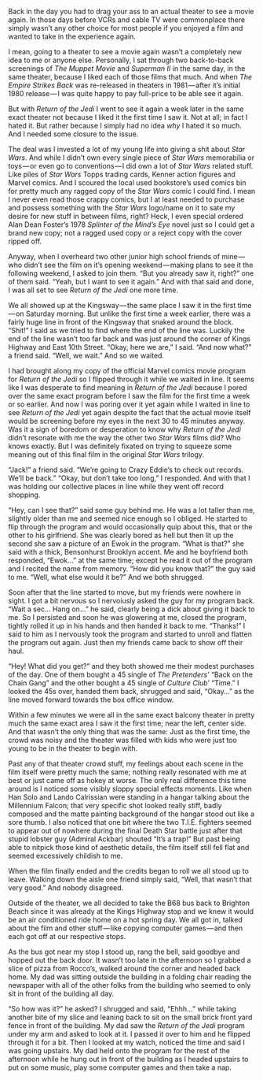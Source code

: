<!-----
title: Needed Some Closure
description: The Second Time I Saw Return of the Jedi
date: '2016-10-14T15:57:10.157Z'
slug: 741afbe84ca9
----->

Back in the day you had to drag your ass to an actual theater to see a movie again. In those days before VCRs and cable TV were commonplace there simply wasn’t any other choice for most people if you enjoyed a film and wanted to take in the experience again.

I mean, going to a theater to see a movie again wasn’t a completely new idea to me or anyone else. Personally, I sat through two back-to-back screenings of _The Muppet Movie_ and _Superman II_ in the same day, in the same theater, because I liked each of those films that much. And when _The Empire Strikes Back_ was re-released in theaters in 1981 — after it’s initial 1980 release — I was quite happy to pay full-price to be able see it again.

But with _Return of the Jedi_ I went to see it again a week later in the same exact theater not because I liked it the first time I saw it. Not at all; in fact I hated it. But rather because I simply had no idea _why_ I hated it so much. And I needed some closure to the issue.

The deal was I invested a lot of my young life into giving a shit about _Star Wars_. And while I didn’t own every single piece of _Star Wars_ memorabilia or toys — or even go to conventions — I did own a lot of _Star Wars_ related stuff. Like piles of _Star Wars_ Topps trading cards, Kenner action figures and Marvel comics. And I scoured the local used bookstore’s used comics bin for pretty much any ragged copy of the _Star Wars_ comic I could find. I mean I never even read those crappy comics, but I at least needed to purchase and possess something with the _Star Wars_ logo/name on it to sate my desire for new stuff in between films, right? Heck, I even special ordered Alan Dean Foster’s 1978 _Splinter of the Mind’s Eye_ novel just so I could get a brand new copy; not a ragged used copy or a reject copy with the cover ripped off.

Anyway, when I overheard two other junior high school friends of mine — who didn’t see the film on it’s opening weekend — making plans to see it the following weekend, I asked to join them. “But you already saw it, right?” one of them said. “Yeah, but I want to see it again.” And with that said and done, I was all set to see _Return of the Jedi_ one more time.

We all showed up at the Kingsway — the same place I saw it in the first time — on Saturday morning. But unlike the first time a week earlier, there was a fairly huge line in front of the Kingsway that snaked around the block. “Shit!” I said as we tried to find where the end of the line was. Luckily the end of the line wasn’t too far back and was just around the corner of Kings Highway and East 10th Street. “Okay, here we are,” I said. “And now what?” a friend said. “Well, we wait.” And so we waited.

I had brought along my copy of the official Marvel comics movie program for _Return of the Jedi_ so I flipped through it while we waited in line. It seems like I was desperate to find meaning in _Return of the Jedi_ because I pored over the same exact program before I saw the film for the first time a week or so earlier. And now I was poring over it yet again while I waited in line to see _Return of the Jedi_ yet again despite the fact that the actual movie itself would be screening before my eyes in the next 30 to 45 minutes anyway. Was it a sign of boredom or desperation to know why _Return of the Jedi_ didn’t resonate with me the way the other two _Star Wars_ films did? Who knows exactly. But I was definitely fixated on trying to squeeze some meaning out of this final film in the original _Star Wars_ trilogy.

“Jack!” a friend said. “We’re going to Crazy Eddie’s to check out records. We’ll be back.” “Okay, but don’t take too long,” I responded. And with that I was holding our collective places in line while they went off record shopping.

“Hey, can I see that?” said some guy behind me. He was a lot taller than me, slightly older than me and seemed nice enough so I obliged. He started to flip through the program and would occasionally quip about this, that or the other to his girlfriend. She was clearly bored as hell but then lit up the second she saw a picture of an Ewok in the program. “What is that?” she said with a thick, Bensonhurst Brooklyn accent. Me and he boyfriend both responded, “Ewok…” at the same time; except he read it out of the program and I recited the name from memory. “How did you know that?” the guy said to me. “Well, what else would it be?” And we both shrugged.

Soon after that the line started to move, but my friends were nowhere in sight. I got a bit nervous so I nervoiusly asked the guy for my program back. “Wait a sec… Hang on…” he said, clearly being a dick about giving it back to me. So I persisted and soon he was glowering at me, closed the program, tightly rolled it up in his hands and then handed it back to me. “Thanks!” I said to him as I nervously took the program and started to unroll and flatten the program out again. Just then my friends came back to show off their haul.

“Hey! What did you get?” and they both showed me their modest purchases of the day. One of them bought a 45 single of _The Pretenders’_ “Back on the Chain Gang” and the other bought a 45 single of _Culture Club’_ “Time.” I looked the 45s over, handed them back, shrugged and said, “Okay…” as the line moved forward towards the box office window.

Within a few minutes we were all in the same exact balcony theater in pretty much the same exact area I saw it the first time; near the left, center side. And that wasn’t the only thing that was the same: Just as the first time, the crowd was noisy and the theater was filled with kids who were just too young to be in the theater to begin with.

Past any of that theater crowd stuff, my feelings about each scene in the film itself were pretty much the same; nothing really resonated with me at best or just came off as hokey at worse. The only real difference this time around is I noticed some visibly sloppy special effects moments. Like when Han Solo and Lando Calrissian were standing in a hangar talking about the Millennium Falcon; that very specific shot looked really stiff, badly composed and the matte painting background of the hangar stood out like a sore thumb. I also noticed that one bit where the two T.I.E. fighters seemed to appear out of nowhere during the final Death Star battle just after that stupid lobster guy (Admiral Ackbar) shouted “It’s a trap!” But past being able to nitpick those kind of aesthetic details, the film itself still fell flat and seemed excessively childish to me.

When the film finally ended and the credits began to roll we all stood up to leave. Walking down the aisle one friend simply said, “Well, that wasn’t that very good.” And nobody disagreed.

Outside of the theater, we all decided to take the B68 bus back to Brighton Beach since it was already at the Kings Highway stop and we knew it would be an air conditioned ride home on a hot spring day. We all got in, talked about the film and other stuff — like copying computer games — and then each got off at our respective stops.

As the bus got near my stop I stood up, rang the bell, said goodbye and hopped out the back door. It wasn’t too late in the afternoon so I grabbed a slice of pizza from Rocco’s, walked around the corner and headed back home. My dad was sitting outside the building in a folding chair reading the newspaper with all of the other folks from the building who seemed to only sit in front of the building all day.

“So how was it?” he asked? I shrugged and said, “Ehhh…” while taking another bite of my slice and leaning back to sit on the small brick front yard fence in front of the building. My dad saw the _Return of the Jedi_ program under my arm and asked to look at it. I passed it over to him and he flipped through it for a bit. Then I looked at my watch, noticed the time and said I was going upstairs. My dad held onto the program for the rest of the afternoon while he hung out in front of the building as I headed upstairs to put on some music, play some computer games and then take a nap.